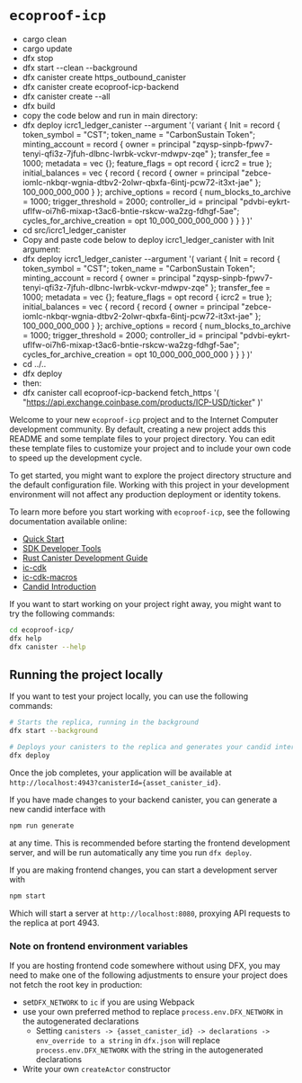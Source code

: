 # `ecoproof-icp`

- cargo clean
- cargo update
- dfx stop
- dfx start --clean --background
- dfx canister create https_outbound_canister
- dfx canister create ecoproof-icp-backend
- dfx canister create --all
- dfx build
- copy the code below and run in main directory:
- dfx deploy icrc1_ledger_canister --argument '(
  variant {
    Init = record {
      token_symbol = "CST";
      token_name = "CarbonSustain Token";
      minting_account = record {
        owner = principal "zqysp-sinpb-fpwv7-tenyi-qfi3z-7jfuh-dlbnc-lwrbk-vckvr-mdwpv-zqe"
      };
      transfer_fee = 1000;
      metadata = vec {};
      feature_flags = opt record { icrc2 = true };
      initial_balances = vec {
        record {
          record { owner = principal "zebce-iomlc-nkbqr-wgnia-dtbv2-2olwr-qbxfa-6intj-pcw72-it3xt-jae" };
          100_000_000_000
        }
      };
      archive_options = record {
        num_blocks_to_archive = 1000;
        trigger_threshold = 2000;
        controller_id = principal "pdvbi-eykrt-uflfw-oi7h6-mixap-t3ac6-bntie-rskcw-wa2zg-fdhgf-5ae";
        cycles_for_archive_creation = opt 10_000_000_000_000
      }
    }
  }
)'
- cd src/icrc1_ledger_canister
- Copy and paste code below to deploy icrc1_ledger_canister with Init argument:
- dfx deploy icrc1_ledger_canister --argument '(
  variant {
    Init = record {
      token_symbol = "CST";
      token_name = "CarbonSustain Token";
      minting_account = record {
        owner = principal "zqysp-sinpb-fpwv7-tenyi-qfi3z-7jfuh-dlbnc-lwrbk-vckvr-mdwpv-zqe"
      };
      transfer_fee = 1000;
      metadata = vec {};
      feature_flags = opt record { icrc2 = true };
      initial_balances = vec {
        record {
          record { owner = principal "zebce-iomlc-nkbqr-wgnia-dtbv2-2olwr-qbxfa-6intj-pcw72-it3xt-jae" };
          100_000_000_000
        }
      };
      archive_options = record {
        num_blocks_to_archive = 1000;
        trigger_threshold = 2000;
        controller_id = principal "pdvbi-eykrt-uflfw-oi7h6-mixap-t3ac6-bntie-rskcw-wa2zg-fdhgf-5ae";
        cycles_for_archive_creation = opt 10_000_000_000_000
      }
    }
  }
)'
- cd ../..
- dfx deploy
- then:
- dfx canister call ecoproof-icp-backend fetch_https '( "https://api.exchange.coinbase.com/products/ICP-USD/ticker" )'

Welcome to your new `ecoproof-icp` project and to the Internet Computer development community. By default, creating a new project adds this README and some template files to your project directory. You can edit these template files to customize your project and to include your own code to speed up the development cycle.

To get started, you might want to explore the project directory structure and the default configuration file. Working with this project in your development environment will not affect any production deployment or identity tokens.

To learn more before you start working with `ecoproof-icp`, see the following documentation available online:

- [Quick Start](https://internetcomputer.org/docs/current/developer-docs/setup/deploy-locally)
- [SDK Developer Tools](https://internetcomputer.org/docs/current/developer-docs/setup/install)
- [Rust Canister Development Guide](https://internetcomputer.org/docs/current/developer-docs/backend/rust/)
- [ic-cdk](https://docs.rs/ic-cdk)
- [ic-cdk-macros](https://docs.rs/ic-cdk-macros)
- [Candid Introduction](https://internetcomputer.org/docs/current/developer-docs/backend/candid/)

If you want to start working on your project right away, you might want to try the following commands:

```bash
cd ecoproof-icp/
dfx help
dfx canister --help
```

## Running the project locally

If you want to test your project locally, you can use the following commands:

```bash
# Starts the replica, running in the background
dfx start --background

# Deploys your canisters to the replica and generates your candid interface
dfx deploy
```

Once the job completes, your application will be available at `http://localhost:4943?canisterId={asset_canister_id}`.

If you have made changes to your backend canister, you can generate a new candid interface with

```bash
npm run generate
```

at any time. This is recommended before starting the frontend development server, and will be run automatically any time you run `dfx deploy`.

If you are making frontend changes, you can start a development server with

```bash
npm start
```

Which will start a server at `http://localhost:8080`, proxying API requests to the replica at port 4943.

### Note on frontend environment variables

If you are hosting frontend code somewhere without using DFX, you may need to make one of the following adjustments to ensure your project does not fetch the root key in production:

- set`DFX_NETWORK` to `ic` if you are using Webpack
- use your own preferred method to replace `process.env.DFX_NETWORK` in the autogenerated declarations
  - Setting `canisters -> {asset_canister_id} -> declarations -> env_override to a string` in `dfx.json` will replace `process.env.DFX_NETWORK` with the string in the autogenerated declarations
- Write your own `createActor` constructor
